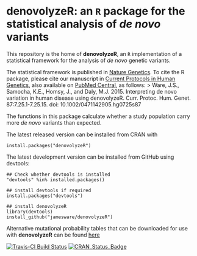 <!-- README.md is generated from README.Rmd. Please edit that file -->



**denovolyzeR**: an `R` package for the statistical analysis of *de novo* variants
==================================================================================

This repository is the home of **denovolyzeR**, an `R` implementation of a statistical framework for the analysis of *de novo* genetic variants.

The statistical framework is published in [Nature Genetics](http://www.nature.com/doifinder/10.1038/ng.3050).
To cite the R package, please cite our manuscript in [Current Protocols in Human Genetics](http://onlinelibrary.wiley.com/doi/10.1002/0471142905.hg0725s87/abstract), also available on [PubMed Central](http://www.ncbi.nlm.nih.gov/pmc/articles/PMC4606471/), as follows:
\> Ware, J.S., Samocha, K.E., Homsy, J., and Daly, M.J. 2015. Interpreting de novo variation in human disease using denovolyzeR. Curr. Protoc. Hum. Genet. 87:7.25.1-7.25.15. doi: 10.1002/0471142905.hg0725s87

The functions in this package calculate whether a study population carry more *de novo* variants than expected.

The latest released version can be installed from CRAN with

``` {.r}
install.packages("denovolyzeR")
```

The latest development version can be installed from GitHub using devtools:

``` {.r}
## Check whether devtools is installed
"devtools" %in% installed.packages()

## install devtools if required
install.packages("devtools")

## install denovolyzeR
library(devtools)
install_github("jamesware/denovolyzeR")
```

Alternative mutational probability tables that can be downloaded for use with **denovolyzeR** can be found [here](/alternativeProbabilityTables/)

[![Travis-CI Build Status](https://travis-ci.org/jamesware/denovolyzeR.png?branch=master)](https://travis-ci.org/jamesware/denovolyzeR)
[![CRAN\_Status\_Badge](http://www.r-pkg.org/badges/version/denovolyzeR)](http://cran.r-project.org/package=denovolyzeR)
